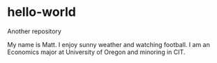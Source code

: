 # hello-world

Another repository

My name is Matt. I enjoy sunny weather and watching football. I am an Economics major at University of Oregon and minoring in CIT. 
